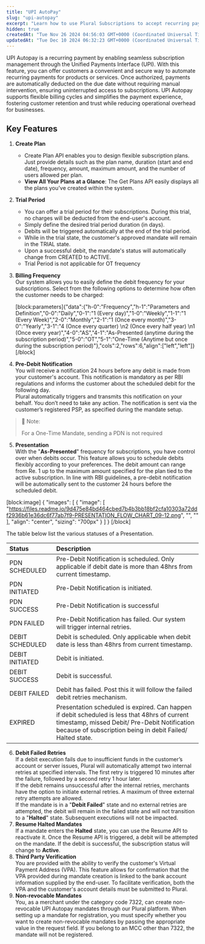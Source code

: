 ```yaml
---
title: "UPI AutoPay"
slug: "upi-autopay"
excerpt: "Learn how to use Plural Subscriptions to accept recurring payments from your customers via the UPI Autopay payment method."
hidden: true
createdAt: "Tue Nov 26 2024 04:56:03 GMT+0000 (Coordinated Universal Time)"
updatedAt: "Tue Dec 10 2024 06:32:23 GMT+0000 (Coordinated Universal Time)"
---
```

UPI Autopay is a recurring payment by enabling seamless subscription management through the Unified Payments Interface (UPI). With this feature, you can offer customers a convenient and secure way to automate recurring payments for products or services. Once authorized, payments are automatically deducted on the due date without requiring manual intervention, ensuring uninterrupted access to subscriptions. UPI Autopay supports flexible billing cycles and simplifies the payment experience, fostering customer retention and trust while reducing operational overhead for businesses.

## Key Features

1. **Create Plan**
   - Create Plan API enables you to design flexible subscription plans. Just provide details such as the plan name, duration (start and end date), frequency, amount, maximum amount, and the number of users allowed per plan.
   - **View All Your Plans at a Glance**: The Get Plans API easily displays all the plans you’ve created within the system.
2. **Trial Period**
   - You can offer a trial period for their subscriptions. During this trial, no charges will be deducted from the end-user's account.
   - Simply define the desired trial period duration (in days).
   - Debits will be triggered automatically at the end of the trial period.
   - While in the trial state, the customer's approved mandate will remain in the TRIAL state.
   - Upon a successful debit, the mandate's status will automatically change from CREATED to ACTIVE.
   - Trial Period is not applicable for OT frequency
3. **Billing Frequency**  
   Our system allows you to easily define the debit frequency for your subscriptions. Select from the following options to determine how often the customer needs to be charged:

   [block:parameters]{"data":{"h-0":"Frequency","h-1":"Parameters and Definition","0-0":"Daily","0-1":"1 (Every day)","1-0":"Weekly","1-1":"1 (Every Week)","2-0":"Monthly","2-1":"1 (Once every month)","3-0":"Yearly","3-1":"4 (Once every quarter)  \n2 (Once every half year)  \n1 (Once every year)","4-0":"AS","4-1":"As-Presented (anytime during the subscription period)","5-0":"OT","5-1":"One-Time (Anytime but once during the subscription period)"},"cols":2,"rows":6,"align":["left","left"]}[/block]
4. **Pre-Debit Notification**  
   You will receive a notification 24 hours before any debit is made from your customer's account. This notification is mandatory as per RBI regulations and informs the customer about the scheduled debit for the following day.  
   Plural automatically triggers and transmits this notification on your behalf. You don’t need to take any action. The notification is sent via the customer’s registered PSP, as specified during the mandate setup.

> 📘 Note:
> 
> For a One-Time Mandate, sending a PDN is not required

5. **Presentation**  
   With the "**As-Presented**" frequency for subscriptions, you have control over when debits occur. This feature allows you to schedule debits flexibly according to your preferences. The debit amount can range from Re. 1 up to the maximum amount specified for the plan tied to the active subscription. In line with RBI guidelines, a pre-debit notification will be automatically sent to the customer 24 hours before the scheduled debit.

[block:image]
{
  "images": [
    {
      "image": [
        "https://files.readme.io/9d475e84bd464cbed7b4b3bb18bf2cfa10303a72ddf2936b61e36dc6f77ab7f9-PRESENTATION_FLOW_CHART_09-12.png",
        "",
        ""
      ],
      "align": "center",
      "sizing": "700px"
    }
  ]
}
[/block]


The table below list the various statuses of a Presentation.

| Status          | Description                                                                                                                                                                                                 |
| :-------------- | :---------------------------------------------------------------------------------------------------------------------------------------------------------------------------------------------------------- |
| PDN SCHEDULED   | Pre-Debit Notification is scheduled. Only applicable if debit date is more than 48hrs from current timestamp.                                                                                               |
| PDN INITIATED   | Pre-Debit Notification is initiated.                                                                                                                                                                        |
| PDN SUCCESS     | Pre-Debit Notification is successful                                                                                                                                                                        |
| PDN FAILED      | Pre-Debit Notification has failed. Our system will trigger internal retries.                                                                                                                                |
| DEBIT SCHEDULED | Debit is scheduled. Only applicable when debit date is less than 48hrs from current timestamp.                                                                                                              |
| DEBIT INITIATED | Debit is initiated.                                                                                                                                                                                         |
| DEBIT SUCCESS   | Debit is successful.                                                                                                                                                                                        |
| DEBIT FAILED    | Debit has failed. Post this it will follow the failed debit retries mechanism.                                                                                                                              |
| EXPIRED         | Presentation scheduled is expired. Can happen if debit scheduled is less that 48hrs of current timestamp, missed Debit/ Pre-Debit Notification because of subscription being in debit Failed/ Halted state. |

6. **Debit Failed Retries**  
   If a debit execution fails due to insufficient funds in the customer’s account or server issues, Plural will automatically attempt two internal retries at specified intervals. The first retry is triggered 10 minutes after the failure, followed by a second retry 1 hour later.  
   If the debit remains unsuccessful after the internal retries, merchants have the option to initiate external retries. A maximum of three external retry attempts are allowed.  
   If the mandate is in a "**Debit Failed**" state and no external retries are attempted, the debit will remain in the failed state and will not transition to a "**Halted**" state. Subsequent executions will not be impacted.
7. **Resume Halted Mandates**  
   If a mandate enters the **Halted** state, you can use the Resume API to reactivate it. Once the Resume API is triggered, a debit will be attempted on the mandate. If the debit is successful, the subscription status will change to **Active**.
8. **Third Party Verification**  
   You are provided with the ability to verify the customer's Virtual Payment Address (VPA). This feature allows for confirmation that the VPA provided during mandate creation is linked to the bank account information supplied by the end-user. To facilitate verification, both the VPA and the customer's account details must be submitted to Plural.
9. **Non-revocable Mandates**  
   You, as a merchant under the category code 7322, can create non-revocable UPI Autopay mandates through our Plural platform. When setting up a mandate for registration, you must specify whether you want to create non-revocable mandates by passing the appropriate value in the request field. If you belong to an MCC other than 7322, the mandate will not be registered.
